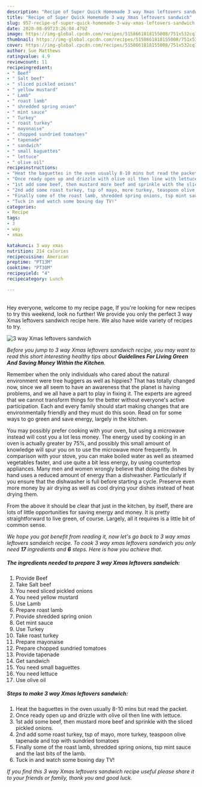 ```yaml
---
description: "Recipe of Super Quick Homemade 3 way Xmas leftovers sandwich"
title: "Recipe of Super Quick Homemade 3 way Xmas leftovers sandwich"
slug: 957-recipe-of-super-quick-homemade-3-way-xmas-leftovers-sandwich
date: 2020-08-09T23:26:04.479Z
image: https://img-global.cpcdn.com/recipes/5158661818155008/751x532cq70/3-way-xmas-leftovers-sandwich-recipe-main-photo.jpg
thumbnail: https://img-global.cpcdn.com/recipes/5158661818155008/751x532cq70/3-way-xmas-leftovers-sandwich-recipe-main-photo.jpg
cover: https://img-global.cpcdn.com/recipes/5158661818155008/751x532cq70/3-way-xmas-leftovers-sandwich-recipe-main-photo.jpg
author: Sue Matthews
ratingvalue: 4.9
reviewcount: 11
recipeingredient:
- " Beef"
- " Salt beef"
- " sliced pickled onions"
- " yellow mustard"
- " Lamb"
- " roast lamb"
- " shredded spring onion"
- " mint sauce"
- " Turkey"
- " roast turkey"
- " mayonaise"
- " chopped sundried tomatoes"
- " tapenade"
- " sandwich"
- " small baguettes"
- " lettuce"
- " olive oil"
recipeinstructions:
- "Heat the baguettes in the oven usually 8-10 mins but read the packet."
- "Once ready open up and drizzle with olive oil then line with lettuce."
- "1st add some beef, then mustard more beef and sprinkle with the sliced pickled onions."
- "2nd add some roast turkey, tsp of mayo, more turkey, teaspoon olive tapenade and top with sundried tomatoes"
- "Finally some of the roast lamb, shredded spring onions, tsp mint sauce and the last bits of the lamb."
- "Tuck in and watch some boxing day TV!"
categories:
- Recipe
tags:
- 3
- way
- xmas

katakunci: 3 way xmas 
nutrition: 214 calories
recipecuisine: American
preptime: "PT13M"
cooktime: "PT30M"
recipeyield: "4"
recipecategory: Lunch

---
```

<br>
Hey everyone, welcome to my recipe page, If you're looking for new recipes to try this weekend, look no further! We provide you only the perfect 3 way Xmas leftovers sandwich recipe here. We also have wide variety of recipes to try.
<br>


![3 way Xmas leftovers sandwich](https://img-global.cpcdn.com/recipes/5158661818155008/751x532cq70/3-way-xmas-leftovers-sandwich-recipe-main-photo.jpg)

<i>Before you jump to 3 way Xmas leftovers sandwich recipe, you may want to read this short interesting healthy tips about 
<strong>Guidelines For Living Green And Saving Money Within the Kitchen</strong>.</i>
</br>

Remember when the only individuals who cared about the natural environment were tree huggers as well as hippies? That has totally changed now, since we all seem to have an awareness that the planet is having problems, and we all have a part to play in fixing it. The experts are agreed that we cannot transform things for the better without everyone's active participation. Each and every family should start making changes that are environmentally friendly and they must do this soon. Read on for some ways to go green and save energy, largely in the kitchen.

You may possibly prefer cooking with your oven, but using a microwave instead will cost you a lot less money. The energy used by cooking in an oven is actually greater by 75%, and possibly this small amount of knowledge will spur you on to use the microwave more frequently. In comparison with your stove, you can make boiled water as well as steamed vegetables faster, and use quite a bit less energy, by using countertop appliances. Many men and women wrongly believe that doing the dishes by hand uses a reduced amount of energy than a dishwasher. Particularly if you ensure that the dishwasher is full before starting a cycle. Preserve even more money by air drying as well as cool drying your dishes instead of heat drying them.

From the above it should be clear that just in the kitchen, by itself, there are lots of little opportunities for saving energy and money. It is pretty straightforward to live green, of course. Largely, all it requires is a little bit of common sense.


<i>We hope you got benefit from reading it, now let's go back to 3 way xmas leftovers sandwich recipe. To cook 3 way xmas leftovers sandwich you only need <strong>17</strong> ingredients and <strong>6</strong> steps. Here is how you achieve that.
</i>

##### The ingredients needed to prepare 3 way Xmas leftovers sandwich:

1. Provide  Beef
1. Take  Salt beef
1. You need  sliced pickled onions
1. You need  yellow mustard
1. Use  Lamb
1. Prepare  roast lamb
1. Provide  shredded spring onion
1. Get  mint sauce
1. Use  Turkey
1. Take  roast turkey
1. Prepare  mayonaise
1. Prepare  chopped sundried tomatoes
1. Provide  tapenade
1. Get  sandwich
1. You need  small baguettes
1. You need  lettuce
1. Use  olive oil


##### Steps to make 3 way Xmas leftovers sandwich:

1. Heat the baguettes in the oven usually 8-10 mins but read the packet.
1. Once ready open up and drizzle with olive oil then line with lettuce.
1. 1st add some beef, then mustard more beef and sprinkle with the sliced pickled onions.
1. 2nd add some roast turkey, tsp of mayo, more turkey, teaspoon olive tapenade and top with sundried tomatoes
1. Finally some of the roast lamb, shredded spring onions, tsp mint sauce and the last bits of the lamb.
1. Tuck in and watch some boxing day TV!


<i>If you find this 3 way Xmas leftovers sandwich recipe useful please share it to your friends or family, thank you and good luck.</i>
